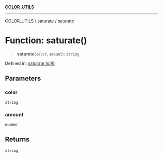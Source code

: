 [**COLOR_UTILS**](../../README.md)

***

[COLOR_UTILS](../../README.md) / [saturate](../README.md) / saturate

# Function: saturate()

> **saturate**(`color`, `amount`): `string`

Defined in: [saturate.ts:16](https://github.com/dailker/everyutil/blob/8ebd741383aff061deffff96bf58a9059d1b9944/src/color/saturate.ts#L16)

## Parameters

### color

`string`

### amount

`number`

## Returns

`string`

